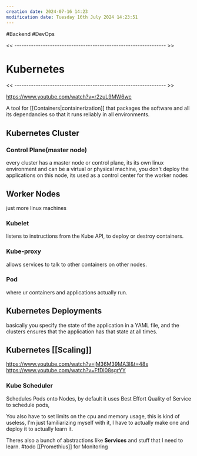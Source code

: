 ```yaml
---
creation date: 2024-07-16 14:23
modification date: Tuesday 16th July 2024 14:23:51
---
```

#Backend #DevOps

<< ---------------------------------------------------------------- >>

# Kubernetes

<< ---------------------------------------------------------------- >>

https://www.youtube.com/watch?v=r2zuL9MW6wc

A tool for [[Containers|containerization]] that packages the software and all its dependancies so that it runs reliably in all environments. 

## Kubernetes Cluster
### Control Plane(master node)
every cluster has a master node or control plane, its its own linux environment and can be a virtual or physical machine, you don't deploy the applications on this node, its used as a control center for the worker nodes

## Worker Nodes
just more linux machines
### Kubelet
listens to instructions from the Kube API, to deploy or destroy containers. 
### Kube-proxy
allows services to talk to other containers on other nodes. 
### Pod
where ur containers and applications actually run. 

## Kubernetes Deployments
basically you specify the state of the application in a YAML file, and the clusters ensures that the application has that state at all times.

## Kubernetes [[Scaling]]
https://www.youtube.com/watch?v=jM36M39MA3I&t=48s
https://www.youtube.com/watch?v=FfDI08sgrYY
### Kube Scheduler
Schedules Pods onto Nodes, by default it uses Best Effort Quality of Service to schedule pods,

You also have to set limits on the cpu and memory usage, this is kind of useless, I'm just familiarizing myself with it, I have to actually make one and deploy it to actually learn it.

Theres also a bunch of abstractions like **Services** and stuff that I need to learn. #todo 
[[Promethius]] for Monitoring